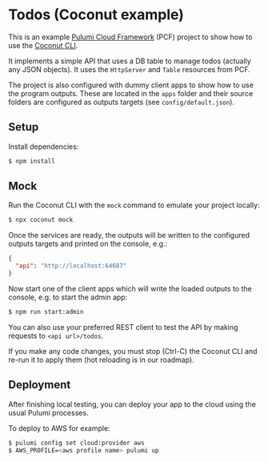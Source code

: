 # Todos (Coconut example)

This is an example [Pulumi Cloud Framework](https://github.com/pulumi/pulumi-cloud) (PCF) project to show how to use the [Coconut CLI](https://www.npmjs.com/package/@getcoconut/cli).

It implements a simple API that uses a DB table to manage todos (actually any JSON objects). It uses the `HttpServer` and `Table` resources from PCF.

The project is also configured with dummy client apps to show how to use the program outputs. These are located in the `apps` folder and their source folders are configured as outputs targets (see `config/default.json`).

## Setup

Install dependencies:

```sh
$ npm install
```

## Mock

Run the Coconut CLI with the `mock` command to emulate your project locally:

```sh
$ npx coconut mock
```

Once the services are ready, the outputs will be written to the configured outputs targets and printed on the console, e.g.:

```json
{
  "api": "http://localhost:64687"
}
```

Now start one of the client apps which will write the loaded outputs to the console, e.g. to start the admin app:

```sh
$ npm run start:admin
```

You can also use your preferred REST client to test the API by making requests to `<api url>/todos`.

If you make any code changes, you must stop (Ctrl-C) the Coconut CLI and re-run it to apply them (hot reloading is in our roadmap).

## Deployment

After finishing local testing, you can deploy your app to the cloud using the usual Pulumi processes.

To deploy to AWS for example:

```sh
$ pulumi config set cloud:provider aws
$ AWS_PROFILE=<aws profile name> pulumi up
```
